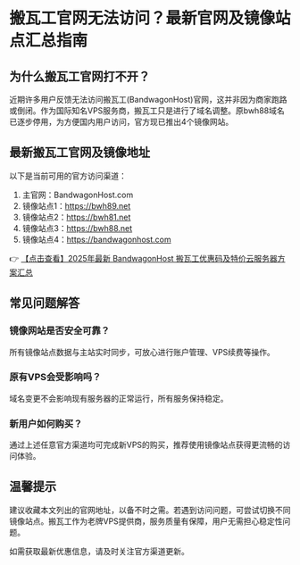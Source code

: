 # 搬瓦工官网无法访问？最新官网及镜像站点汇总指南

## 为什么搬瓦工官网打不开？

近期许多用户反馈无法访问搬瓦工(BandwagonHost)官网，这并非因为商家跑路或倒闭。作为国际知名VPS服务商，搬瓦工只是进行了域名调整。原bwh88域名已逐步停用，为方便国内用户访问，官方现已推出4个镜像网站。

## 最新搬瓦工官网及镜像地址

以下是当前可用的官方访问渠道：

1. 主官网：BandwagonHost.com
2. 镜像站点1：https://bwh89.net
3. 镜像站点2：https://bwh81.net
4. 镜像站点3：https://bwh88.net
5. 镜像站点4：https://bandwagonhost.com

👉 [【点击查看】2025年最新 BandwagonHost 搬瓦工优惠码及特价云服务器方案汇总](https://bit.ly/banwagon)

## 常见问题解答

### 镜像网站是否安全可靠？
所有镜像站点数据与主站实时同步，可放心进行账户管理、VPS续费等操作。

### 原有VPS会受影响吗？
域名变更不会影响现有服务器的正常运行，所有服务保持稳定。

### 新用户如何购买？
通过上述任意官方渠道均可完成新VPS的购买，推荐使用镜像站点获得更流畅的访问体验。

## 温馨提示

建议收藏本文列出的官网地址，以备不时之需。若遇到访问问题，可尝试切换不同镜像站点。搬瓦工作为老牌VPS提供商，服务质量有保障，用户无需担心稳定性问题。

如需获取最新优惠信息，请及时关注官方渠道更新。